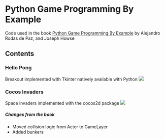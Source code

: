 # Python Game Programming By Example
Code used in the book [Python Game Programming By Example](https://www.packtpub.com/game-development/python-game-programming-example) by Alejandro Rodas de Paz, and Joseph Howse

## Contents

### Hello Pong
Breakout implemented with Tkinter natively available with Python
<img src="https://raw.githubusercontent.com/jed1337/Python-game-programming-by-example/master/Screenshots/HelloPong.png">


### Cocos Invaders
Space invaders implemented with the cocos2d package
<img src="https://raw.githubusercontent.com/jed1337/Python-game-programming-by-example/master/Screenshots/CocosInvaders.png">

##### Changes from the book
* Moved collision logic from Actor to GameLayer
* Added bunkers